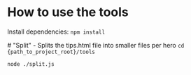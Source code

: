 # How to use the tools

Install dependencies:
```npm install```

# "Split" - Splits the tips.html file into smaller files per hero
```cd {path_to_project_root}/tools```

```node ./split.js```